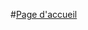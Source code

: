 #[Page d'accueil](https://github.com/gregoiremassot/Stage-2A-Elements-Finis/wiki/Bienvenue-sur-le-d%C3%A9p%C3%B4t--%22Stage-2A-%C3%89l%C3%A9ments-finis%22-!)